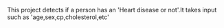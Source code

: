 This project detects if a person has an 'Heart disease or not'.It takes input such as 'age,sex,cp,cholesterol,etc'
